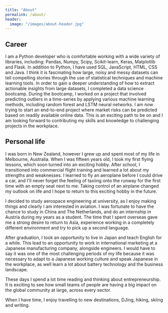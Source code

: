 ```yaml
---
title: "About"
permalink: /about/
header:
  image: "/images/about-header.jpg"
---
```

## Career
I am a Python developer who is comfortable working with a wide variety of libraries, including: Pandas, Numpy, Scipy, Scikit-learn, Keras, Matplotlib and Flask. In addition to Python, I have used SQL, JavaScript, HTML, CSS and Java. I think it is fascinating how large, noisy and messy datasets can tell compelling stories through the use of statistical techniques and machine learning tools. In order to gain a deeper understanding of how to extract actionable insights from large datasets, I completed a data science bootcamp. During the bootcamp, I worked on a project that involved predicting outliers in a time-series by applying various machine learning methods, including random forest and LSTM neural networks. I am now trying to start an end-to-end project where market risks can be predicted based on readily available online data. This is an exciting path to be on and I am looking forward to contributing my skills and knowledge to challenging projects in the workplace.

## Personal life
I was born in New Zealand, however I grew up and spent most of my life in Melbourne, Australia. When I was fifteen years old, I took my first flying lessons, which soon turned into an exciting hobby. After school, I transitioned into commercial flight training and learned a lot about my strengths and weaknesses. I learned to fly an aeroplane before I could drive a car, and I'll never forget the feeling of taxiing onto the runway for the first time with an empty seat next to me. Taking control of an airplane changed my outlook on life and I hope to return to this exciting hobby in the future.

I decided to study aerospace engineering at university, as I enjoy making things and clearly I am interested in aviation. I was fortunate to have the chance to study in China and The Netherlands, and do an internship in Austria during my years as a student. The time that I spent overseas gave me a strong desire to return to Asia, experience working in a completely different environment and try to pick up a second language.

After graduation, I took an opportunity to live in Japan and teach English for a while. This lead to an opportunity to work in international marketing at a Japanese manufacturing company, alongside engineers. I would have to say it was one of the most challenging periods of my life because it was necessary to adapt to a Japanese working culture and speak Japanese in the workplace, as well learn a lot about battery technology and the business landscape.

These days I spend a lot time reading and thinking about entrepreneurship. It is exciting to see how small teams of people are having a big impact on the global community at large, across every sector.

When I have time, I enjoy travelling to new destinations, DJing, hiking, skiing and writing.
